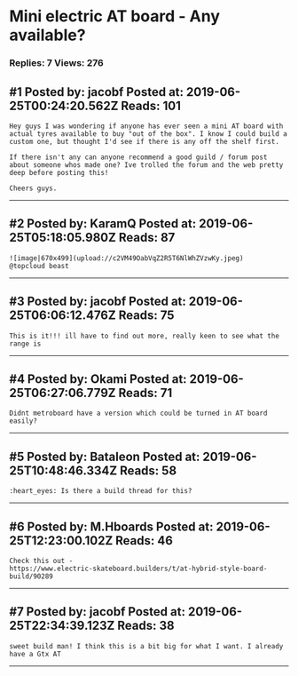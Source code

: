 # Mini electric AT board - Any available?

### Replies: 7 Views: 276

## \#1 Posted by: jacobf Posted at: 2019-06-25T00:24:20.562Z Reads: 101

```
Hey guys I was wondering if anyone has ever seen a mini AT board with actual tyres available to buy "out of the box". I know I could build a custom one, but thought I'd see if there is any off the shelf first. 

If there isn't any can anyone recommend a good guild / forum post about someone whos made one? Ive trolled the forum and the web pretty deep before posting this! 

Cheers guys.
```

---
## \#2 Posted by: KaramQ Posted at: 2019-06-25T05:18:05.980Z Reads: 87

```
![image|670x499](upload://c2VM49OabVqZ2R5T6NlWhZVzwKy.jpeg)
@topcloud beast
```

---
## \#3 Posted by: jacobf Posted at: 2019-06-25T06:06:12.476Z Reads: 75

```
This is it!!! ill have to find out more, really keen to see what the range is
```

---
## \#4 Posted by: Okami Posted at: 2019-06-25T06:27:06.779Z Reads: 71

```
Didnt metroboard have a version which could be turned in AT board easily?
```

---
## \#5 Posted by: Bataleon Posted at: 2019-06-25T10:48:46.334Z Reads: 58

```
:heart_eyes: Is there a build thread for this?
```

---
## \#6 Posted by: M.Hboards Posted at: 2019-06-25T12:23:00.102Z Reads: 46

```
Check this out -
https://www.electric-skateboard.builders/t/at-hybrid-style-board-build/90289
```

---
## \#7 Posted by: jacobf Posted at: 2019-06-25T22:34:39.123Z Reads: 38

```
sweet build man! I think this is a bit big for what I want. I already have a Gtx AT
```

---
